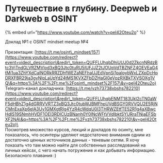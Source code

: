 # Путешествие в глубину. Deepweb и Darkweb в OSINT

{% embed url="https://www.youtube.com/watch?v=peI42Oteu2o" %}

Доклад №1 с OSINT mindset meetup №4 \
\
Презентация: [https://t.me/osint\_mindset/157](https://www.youtube.com/redirect?event=video\_description\&redir\_token=QUFFLUhqbDhiUUJ0d2ZkcnNRdzBtc3VjTndGLVRZMVlod3xBQ3Jtc0tuRU5IUFJJZ2tJOUpVdTBZNFZ4OEVEaG4tMi1ua3ZhYXdCalNORkRRZDhfWEZaNEFhaUJEdVpnSi1paloybWxLZXpDcHpDRXFBR29ja3gyNlpLaUpYd24tMS1KVXZFbDZHaGI0eVpzRXBkTXVSOXg1VQ\&q=https%3A%2F%2Ft.me%2Fosint\_mindset%2F157\&v=peI42Oteu2o) \
Telegram-канал докладчика: [https://t.me/vzh73738xbshs782210](https://www.youtube.com/redirect?event=video\_description\&redir\_token=QUFFLUhqbENMT183UkI2cTN0aWF5dHBhZ1g4dGRRVVRTZ3xBQ3Jtc0tubWJBMFhpUVdBSGY0RVVQU2E5RjNCMnExaXp6elA3Uy1GMXgtRlg4YzR4cWdqU0I3THRWZEtfTE52R1g4aXBwcHdlS19SNmhHVDF1OEI3RDlCUzBNanh0Y0lNcWFtVVdIbktSYURraTNjaEFSbXF2NA\&q=https%3A%2F%2Ft.me%2Fvzh73738xbshs782210\&v=peI42Oteu2o)\
\
Посмотрев множество курсов, лекций и докладов по осинту, мне показалось, что осинтеры уделяют недостаточно внимания одним из достаточно ценных источников данных - теневым сетям. Я хочу показать что там можно найти для собственных расследований на личных кейсах, с чего начать погружение и как добывать информацию. Безопасного плавания :)&#x20;
